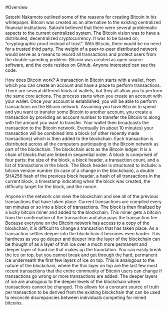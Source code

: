 #Overview

Satoshi Nakamoto outlined some of  the reasons for creating Bitcoin in his  whitepaper.  Bitcoin was created as an alternative to the existing centralized financial institutions.  Satoshi believed that there were several problematic aspects to the current centralized system.  The Bitcoin vision was to have a distributed, decentralized cryptocurrency.  It was to be based on, “cryptographic proof instead of trust”.  With Bitcoin, there would be no need for a trusted third party.  The weight of a peer-to-peer distributed network would serve as a means to record all transactions and protect users from the double-spending problem.  Bitcoin was created as open source software, and the code resides on Github.  Anyone interested can see the code.

How does Bitcoin work?  A transaction in Bitcoin starts with a wallet, from which you can create an account and have a place to perform transactions.  There are several different kinds of wallets, but they all allow you to perform the same core actions.  The process starts when you create an account with your wallet.  Once your account is established, you will be able to perform transactions on the Bitcoin network.  Assuming you have Bitcoin to spend and you want to transfer some Bitcoin to another account, you create a transaction by providing an account number to transfer the Bitcoin to along with the amount you want to transfer.  Your wallet then broadcasts the transaction to the Bitcoin network.  Eventually (in about 10 minutes) your transaction will be combined into a block (of other recently made transactions) which is then added to the blockchain.
Each transaction is distributed across all the computers participating in the Bitcoin network as part of the blockchain.  The blockchain acts as the Bitcoin ledger.  It is a chain of blocks that are linked in sequential order. A block is comprised of four parts: the size of the block, a block header, a transaction count, and a list of transactions in the block.  The Block header is structured to include: a bitcoin version number (in case of a change in the blockchain), a double SHA256 hash of the previous block header, a hash of all transactions in the current block, a timestamp indicating when the block was created, the difficulty target for the block, and the nonce.

Anyone in the network can view the blockchain and see all of the previous transactions that have taken place. Current transactions are compiled every ten minutes or so into a block of transactions.  The block is then finalized by a lucky bitcoin miner and added to the blockchain. This miner gets a bitcoin from the confirmation of the transaction and also pays the transaction fee. Because everyone on the Bitcoin network has access to a copy of the blockchain, it is difficult to change a transaction that has taken place.  As a transaction settles deeper into the blockchain it becomes even harder.
This hardness as you go deeper and deeper into the layer of the blockchain can be thought of as a layer of thin ice over a much more permanent and deeper layer of hard ice that makes up the foundation. You can easily break the ice on top, but you cannot break and get through the hard, permanent ice underneath the first few layers of ice on top. This is analogous to the nature of the blockchain, where the thin layer on top are the last few most recent transactions that the entire community of Bitcoin users can change if transactions go wrong or more transactions are added. The deeper layers of ice are analogous to the deeper levels of the blockchain where transactions cannot be changed. This allows for a constant source of truth per transaction to be derived from the existing blockchain that can be used to reconcile discrepancies between individuals competing for mined bitcoins.
